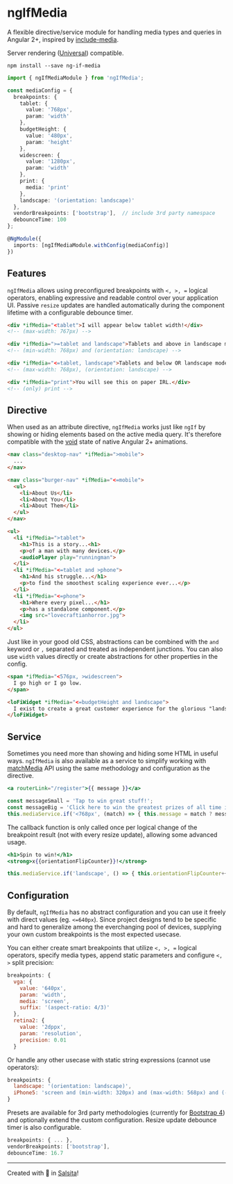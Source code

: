 # ngIfMedia

A flexible directive/service module for handling media types and queries in Angular 2+, inspired by [include-media](https://include-media.com/).  
  
Server rendering ([Universal](https://universal.angular.io/)) compatible.

`npm install --save ng-if-media`

```ts
import { ngIfMediaModule } from 'ngIfMedia';

const mediaConfig = {
  breakpoints: {
    tablet: {
      value: '768px',
      param: 'width'
    },
    budgetHeight: {
      value: '480px',
      param: 'height'
    },
    widescreen: {
      value: '1280px',
      param: 'width'
    },
    print: {
      media: 'print'
    },
    landscape: '(orientation: landscape)'
  },
  vendorBreakpoints: ['bootstrap'],  // include 3rd party namespace
  debounceTime: 100
};

@NgModule({
  imports: [ngIfMediaModule.withConfig(mediaConfig)]
})
```

## Features

`ngIfMedia` allows using preconfigured breakpoints with `<, >, =` logical operators, enabling expressive and readable control over your application UI. Passive `resize` updates are handled automatically during the component lifetime with a configurable debounce timer.

```html
<div *ifMedia="<tablet">I will appear below tablet width!</div>
<!-- (max-width: 767px) -->

<div *ifMedia=">=tablet and landscape">Tablets and above in landscape mode!</div>
<!-- (min-width: 768px) and (orientation: landscape) -->

<div *ifMedia="<=tablet, landscape">Tablets and below OR landscape mode!</div>
<!-- (max-width: 768px), (orientation: landscape) -->

<div *ifMedia="print">You will see this on paper IRL.</div>
<!-- (only) print -->
```

## Directive

When used as an attribute directive, `ngIfMedia` works just like `ngIf` by showing or hiding elements based on the active media query. It's therefore compatible with the [void](https://angular.io/guide/animations#the-void-state) state of native Angular 2+ animations.

```html
<nav class="desktop-nav" *ifMedia=">mobile">
  ...
</nav>

<nav class="burger-nav" *ifMedia="<=mobile">
  <ul>
    <li>About Us</li>
    <li>About You</li>
    <li>About Them</li>
  </ul>
</nav>
```

```html
<ul>
  <li *ifMedia=">tablet">
    <h1>This is a story...<h1>
    <p>of a man with many devices.</p>
    <audioPlayer play="runningman">
  </li>
  <li *ifMedia="<=tablet and >phone">
    <h1>And his struggle...</h1>
    <p>to find the smoothest scaling experience ever...</p>
  </li>
  <li *ifMedia="<=phone">
    <h1>Where every pixel...</h1>
    <p>has a standalone component.</p>
    <img src="lovecraftianhorror.jpg">
  </li>
</ul>
```

Just like in your good old CSS, abstractions can be combined with the `and` keyword or `,` separated and treated as independent junctions. You can also use `width` values directly or create abstractions for other properties in the config.

```html
<span *ifMedia="<576px, >widescreen">
  I go high or I go low.
</span>

<loFiWidget *ifMedia="<=budgetHeight and landscape">
  I exist to create a great customer experience for the glorious "landscape" of budget phone users!
</loFiWidget>
```

## Service

Sometimes you need more than showing and hiding some HTML in useful ways. `ngIfMedia` is also available as a service to simplify working with [matchMedia](https://developer.mozilla.org/en-US/docs/Web/API/Window/matchMedia) API using the same methodology and configuration as the directive.

```jsx
<a routerLink="/register">{{ message }}</a>

const messageSmall = 'Tap to win great stuff!';
const messageBig = 'Click here to win the greatest prizes of all time in history!';
this.mediaService.if('<768px', (match) => { this.message = match ? messageSmall : messageBig });
```

The callback function is only called once per logical change of the breakpoint result (not with every resize update), allowing some advanced usage.

```jsx
<h1>Spin to win!</h1>
<strong>x{{orientationFlipCounter}}!</strong>

this.mediaService.if('landscape', () => { this.orientationFlipCounter++; });
```

## Configuration

By default, `ngIfMedia` has no abstract configuration and you can use it freely with direct values (eg. `<=640px`). Since project designs tend to be specific and hard to generalize among the everchanging pool of devices, supplying your own custom breakpoints is the most expected usecase.

You can either create smart breakpoints that utilize `<, >, =` logical operators, specify media types, append static parameters and configure `<, >` split precision:

```js
breakpoints: {
  vga: {
    value: '640px',
    param: 'width',
    media: 'screen',
    suffix: '(aspect-ratio: 4/3)'
  },
  retina2: {
    value: '2dppx',
    param: 'resolution',
    precision: 0.01
  }
```

Or handle any other usecase with static string expressions (cannot use operators):

```js
breakpoints: {
  landscape: '(orientation: landscape)',
  iPhone5: 'screen and (min-width: 320px) and (max-width: 568px) and (-webkit-min-device-pixel-ratio: 2)'
}
```

Presets are available for 3rd party methodologies (currently for [Bootstrap 4](https://v4-alpha.getbootstrap.com/layout/overview/#responsive-breakpoints)) and optionally extend the custom configuration. Resize update debounce timer is also configurable.

```js
breakpoints: { ... },
vendorBreakpoints: ['bootstrap'],
debounceTime: 16.7
```


-----
Created with :muscle: in [Salsita](https://www.salsitasoft.com/)!
